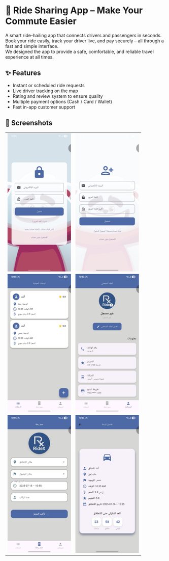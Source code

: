 # 🚗 Ride Sharing App – Make Your Commute Easier

A smart ride-hailing app that connects drivers and passengers in seconds.  
Book your ride easily, track your driver live, and pay securely – all through a fast and simple interface.  
We designed the app to provide a safe, comfortable, and reliable travel experience at all times.

## ✨ Features

- Instant or scheduled ride requests  
- Live driver tracking on the map  
- Rating and review system to ensure quality  
- Multiple payment options (Cash / Card / Wallet)  
- Fast in-app customer support  

## 📸 Screenshots

<table>
  <tr>
    <td><img src="1.jpg" width="200"/></td>
    <td><img src="2.jpg" width="200"/></td>
  </tr>
  <tr>
    <td><img src="3.jpg" width="200"/></td>
    <td><img src="4.jpg" width="200"/></td>
  </tr>
  <tr>
    <td><img src="5.jpg" width="200"/></td>
    <td><img src="6.jpg" width="200"/></td>
  </tr>
</table>
